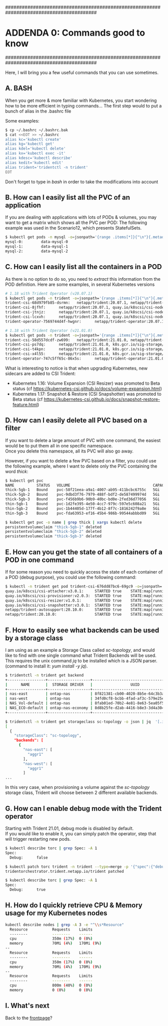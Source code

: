 #########################################################################################
# ADDENDA 0: Commands good to know
#########################################################################################

Here, I will bring you a few useful commands that you can use sometimes.  

## A. BASH

When you get more & more familiar with Kubernetes, you start wondering how to be more efficient in typing commands...
The first step would to put a bunch of alias in the .bashrc file

Some examples:

```bash
$ cp ~/.bashrc ~/.bashrc.bak
$ cat <<EOT >> ~/.bashrc
alias kc='kubectl create'
alias kg='kubectl get'
alias kdel='kubectl delete'
alias kx='kubectl exec -it'
alias kdesc='kubectl describe'
alias kedit='kubectl edit'
alias trident='tridentctl -n trident'
EOT
```

Don't forget to type in _bash_ in order to take the modifications into account

## B. How can I easily list all the PVC of an application

If you are dealing with applications with lots of PODs & volumes, you may want to get a matrix which shows all the PVC per POD:
The following example was used in the Scenario12, which presents StatefulSets.

```bash
$ kubectl get pods -n mysql -o=jsonpath='{range .items[*]}{"\n"}{.metadata.name}{":\t"}{range .spec.volumes[*].persistentVolumeClaim}{.claimName}{" "}{end}{end}{"\n"}'
mysql-0:        data-mysql-0
mysql-1:        data-mysql-1
mysql-2:        data-mysql-2
```

## C. How can I easily list all the containers in a POD

As there is no option to do so, you need to _extract_ this information from the POD definition.
Here are some examples, in several Kubernetes versions

```bash
# 1.18 with Trident Operator (v20.07.1)
$ kubectl get pods -n trident -o=jsonpath='{range .items[*]}{"\n"}{.metadata.name}{":\t"}{range .spec.containers[*]}{.image}{", "}{end}{end}' |sort
trident-csi-68d979fb85-dsrmn:   netapp/trident:20.07.1, netapp/trident-autosupport:20.07.0, quay.io/k8scsi/csi-provisioner:v2.0.1, quay.io/k8scsi/csi-attacher:v2.2.0, quay.io/k8scsi/csi-resizer:v0.5.0, quay.io/k8scsi/csi-snapshotter:v2.1.1,
trident-csi-8jfhf:      netapp/trident:20.07.1, quay.io/k8scsi/csi-node-driver-registrar:v1.3.0,
trident-csi-jtnjz:      netapp/trident:20.07.1, quay.io/k8scsi/csi-node-driver-registrar:v1.3.0,
trident-csi-lcxvh:      netapp/trident:20.07.1, quay.io/k8scsi/csi-node-driver-registrar:v1.3.0,
trident-operator-7569744d4f-hwgnr:      netapp/trident-operator:20.07.1,

# 1.18 with Trident Operator (v21.01.0)
$ kubectl get pods -n trident -o=jsonpath='{range .items[*]}{"\n"}{.metadata.name}{":\t"}{range .spec.containers[*]}{.image}{", "}{end}{end}' |sort
trident-csi-58d557dcdf-zw699:   netapp/trident:21.01.0, netapp/trident-autosupport:21.01, k8s.gcr.io/sig-storage/csi-provisioner:v2.1.0, k8s.gcr.io/sig-storage/csi-attacher:v3.1.0, k8s.gcr.io/sig-storage/csi-resizer:v1.1.0, k8s.gcr.io/sig-storage/csi-snapshotter:v3.0.3,
trident-csi-ps7dq:      netapp/trident:21.01.0, k8s.gcr.io/sig-storage/csi-node-driver-registrar:v2.1.0,
trident-csi-t4kpn:      netapp/trident:21.01.0, k8s.gcr.io/sig-storage/csi-node-driver-registrar:v2.1.0,
trident-csi-x4l55:      netapp/trident:21.01.0, k8s.gcr.io/sig-storage/csi-node-driver-registrar:v2.1.0,
trident-operator-747c5ff65c-86x5s:      netapp/trident-operator:21.01.0,

```

What is interesting to notice is that when upgrading Kubernetes, new sidecars are added to CSI Trident:

- Kubernetes 1.16: Volume Expansion (CSI Resizer) was promoted to Beta status (cf https://kubernetes-csi.github.io/docs/volume-expansion.html)
- Kubernetes 1.17: Snapshot & Restore (CSI Snapshotter) was promoted to Beta status (cf https://kubernetes-csi.github.io/docs/snapshot-restore-feature.html)  

## D. How can I easily delete all PVC based on a filter

If you want to delete a large amount of PVC with one command, the easiest would be to put them all in one specific namespace.  
Once you delete this namespace, all its PVC will also go away.  

However, if you want to delete a few PVC based on a filter, you could use the following example, where I want to delete only the PVC containing the word _thick_:  

```bash
$ kubectl get pvc
NAME          STATUS   VOLUME                                     CAPACITY   ACCESS MODES   STORAGECLASS   AGE
thick-5gb-1   Bound    pvc-58f21eea-a9a1-4007-ab95-411bcbc6755c   5Gi        RWX            sc-eco-thick   20s
thick-5gb-2   Bound    pvc-9dbd3f76-7979-488f-bdf2-de587499974d   5Gi        RWX            sc-eco-thick   20s
thick-5gb-3   Bound    pvc-f456b9b6-90b9-40bc-bd0e-2fed36d77056   5Gi        RWX            sc-eco-thick   20s
thin-5gb-1    Bound    pvc-1d2fe395-4e50-4cc7-979c-597e5c608a21   5Gi        RWX            sc-eco-thin    2m31s
thin-5gb-2    Bound    pvc-1b44405d-177f-4b12-8f7c-1816242f9a8e   5Gi        RWX            sc-eco-thin    2m31s
thin-5gb-3    Bound    pvc-fda63953-ef16-45b4-986b-99544abbbd09   5Gi        RWX            sc-eco-thin    2m31s

$ kubectl get pvc -o name | grep thick | xargs kubectl delete
persistentvolumeclaim "thick-5gb-1" deleted
persistentvolumeclaim "thick-5gb-2" deleted
persistentvolumeclaim "thick-5gb-3" deleted
```

## E. How can you get the state of all containers of a POD in one command

If for some reason you need to quickly access the state of each container of a POD (debug purpose), you could use the following command:

```bash
$ kubectl -n trident get pod trident-csi-676dd87bc6-69gc9 -o=jsonpath='{range .status.containerStatuses[*]}{"\n"}{.image}{":\tSTARTED "}{.started}{"\tSTATE:"}{.state}{end}{"\n"}'
quay.io/k8scsi/csi-attacher:v3.0.1:     STARTED true    STATE:map[running:map[startedAt:2020-11-12T12:46:51Z]]
quay.io/k8scsi/csi-provisioner:v2.0.3:  STARTED true    STATE:map[running:map[startedAt:2020-11-12T12:46:49Z]]
quay.io/k8scsi/csi-resizer:v1.0.1:      STARTED true    STATE:map[running:map[startedAt:2020-11-12T12:46:53Z]]
quay.io/k8scsi/csi-snapshotter:v3.0.1:  STARTED true    STATE:map[running:map[startedAt:2020-11-12T12:46:55Z]]
netapp/trident-autosupport:20.10.0:     STARTED true    STATE:map[running:map[startedAt:2020-11-12T12:46:47Z]]
netapp/trident:20.10.0:                 STARTED true    STATE:map[running:map[startedAt:2020-11-12T12:46:44Z]]
```

## F. How to easily see what backends can be used by a storage class

I am using as an example a Storage Class called _sc-topology_, and would like to find with one single command what Trident Backends will be used.  
This requires the unix command _jq_ to be installed which is a JSON parser. (command to install it: _yum install -y jq_).  

```bash
$ tridentctl -n trident get backend
+-----------------+-------------------+--------------------------------------+--------+---------+
|      NAME       |  STORAGE DRIVER   |                 UUID                 | STATE  | VOLUMES |
+-----------------+-------------------+--------------------------------------+--------+---------+
| nas-east        | ontap-nas         | 8f821381-cb00-4020-8b5e-64c3b3a0e5d7 | online |       0 |
| nas-west        | ontap-nas         | 34fd0cf8-bcbb-4fad-af3c-579e25efe8c0 | online |       0 |
| NAS_Vol-default | ontap-nas         | 8fab01ed-70b2-4e81-8e63-5ea05f5d312e | online |       1 |
| NAS_ECO-default | ontap-nas-economy | 8d8b25fe-d2ab-4416-b8e3-3d4a304b0aae | online |       0 |
+-----------------+-------------------+--------------------------------------+--------+---------+

$ tridentctl -n trident get storageclass sc-topology -o json | jq  '[.items[] | {storageClass: .Config.name, backends: [.storage]|unique}]'
[
  {
    "storageClass": "sc-topology",
    "backends": [
      {
        "nas-east": [
          "aggr1"
        ],
        "nas-west": [
          "aggr1"
        ]
...
```

In this very case, when provisioning a volume against the _sc-topology_ storage class, Trident will choose between 2 different available backends.

## G. How can I enable debug mode with the Trident operator

Starting with Trident 21.01, debug mode is disabled by default.  
If you would like to enable it, you can simply patch the operator, step that will trigger restarting new pods.

```bash
$ kubectl describe torc | grep Spec: -A 1
Spec:
  Debug:      false

$ kubectl patch torc trident -n trident --type=merge -p '{"spec":{"debug":true}}'
tridentorchestrator.trident.netapp.io/trident patched

$ kubectl describe torc | grep Spec: -A 1
Spec:
  Debug:      true
```

## H. How do I quickly retrieve CPU & Memory usage for my Kubernetes nodes

```bash
kubectl describe nodes | grep -A 3 -e "^\\s*Resource"
  Resource           Requests    Limits
  --------           --------    ------
  cpu                350m (17%)  0 (0%)
  memory             70Mi (4%)   170Mi (9%)
--
  Resource           Requests    Limits
  --------           --------    ------
  cpu                350m (17%)  0 (0%)
  memory             70Mi (4%)   170Mi (9%)
--
  Resource           Requests    Limits
  --------           --------    ------
  cpu                800m (40%)  0 (0%)
  memory             0 (0%)      0 (0%)
```

## I. What's next

Back to the [frontpage](https://github.com/YvosOnTheHub/LabNetApp)?